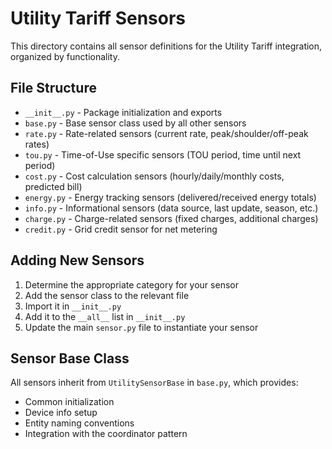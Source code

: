 # Utility Tariff Sensors

This directory contains all sensor definitions for the Utility Tariff integration, organized by functionality.

## File Structure

- `__init__.py` - Package initialization and exports
- `base.py` - Base sensor class used by all other sensors
- `rate.py` - Rate-related sensors (current rate, peak/shoulder/off-peak rates)
- `tou.py` - Time-of-Use specific sensors (TOU period, time until next period)
- `cost.py` - Cost calculation sensors (hourly/daily/monthly costs, predicted bill)
- `energy.py` - Energy tracking sensors (delivered/received energy totals)
- `info.py` - Informational sensors (data source, last update, season, etc.)
- `charge.py` - Charge-related sensors (fixed charges, additional charges)
- `credit.py` - Grid credit sensor for net metering

## Adding New Sensors

1. Determine the appropriate category for your sensor
2. Add the sensor class to the relevant file
3. Import it in `__init__.py`
4. Add it to the `__all__` list in `__init__.py`
5. Update the main `sensor.py` file to instantiate your sensor

## Sensor Base Class

All sensors inherit from `UtilitySensorBase` in `base.py`, which provides:
- Common initialization
- Device info setup
- Entity naming conventions
- Integration with the coordinator pattern